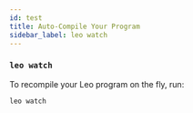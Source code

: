 ```yaml
---
id: test
title: Auto-Compile Your Program
sidebar_label: leo watch
---
```


### `leo watch`

To recompile your Leo program on the fly, run:
```bash
leo watch
```

